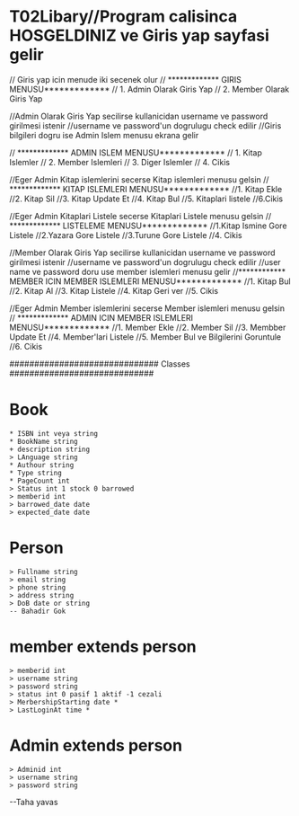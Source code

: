 # T02Libary//Program calisinca HOSGELDINIZ ve Giris yap sayfasi gelir
// Giris yap icin menude iki secenek olur
// ************* GIRIS MENUSU*************
//       1. Admin Olarak Giris Yap
//       2. Member Olarak Giris Yap


//Admin Olarak Giris Yap secilirse kullanicidan username ve password girilmesi istenir
//username ve password'un dogrulugu check edilir 
//Giris bilgileri dogru ise Admin Islem menusu ekrana gelir

// ************* ADMIN ISLEM MENUSU*************
//        1. Kitap Islemler
//        2. Member Islemleri 
//        3. Diger Islemler
//        4. Cikis


//Eger Admin Kitap islemlerini secerse Kitap islemleri menusu gelsin
// ************* KITAP ISLEMLERI MENUSU*************
//1. Kitap Ekle
//2. Kitap Sil
//3. Kitap Update Et
//4. Kitap Bul
//5. Kitaplari listele
//6.Cikis


//Eger Admin Kitaplari Listele secerse Kitaplari Listele menusu gelsin
// ************* LISTELEME MENUSU*************
//1.Kitap Ismine Gore Listele
//2.Yazara Gore Listele
//3.Turune Gore Listele
//4. Cikis

//Member Olarak Giris Yap secilirse kullanicidan username ve password girilmesi istenir
//username ve password'un dogrulugu check edilir 
//user name ve password doru use member islemleri menusu gelir
//************ MEMBER ICIN MEMBER ISLEMLERI MENUSU*************
//1. Kitap Bul
//2. Kitap Al
//3. Kitap Listele
//4. Kitap Geri ver
//5. Cikis

//Eger Admin Member islemlerini secerse Member islemleri menusu gelsin
// ************* ADMIN ICIN MEMBER ISLEMLERI MENUSU*************
//1. Member Ekle
//2. Member Sil
//3. Membber Update Et
//4. Member'lari Listele
//5. Member Bul ve Bilgilerini Goruntule
//6. Cikis



############################## Classes #############################
# Book
    * ISBN int veya string
    * BookName string
    + description string
    > LAnguage string
    * Authour string
    * Type string
    * PageCount int
    > Status int 1 stock 0 barrowed 
    > memberid int 
    > barrowed_date date
    > expected_date date
   

# Person
    > Fullname string
    > email string
    > phone string
    > address string
    > DoB date or string
    -- Bahadir Gok

# member extends person
    > memberid int
    > username string
    > password string
    > status int 0 pasif 1 aktif -1 cezali 
    > MerbershipStarting date *
    > LastLoginAt time *
    
# Admin extends person
    > Adminid int
    > username string
    > password string
--Taha yavas

